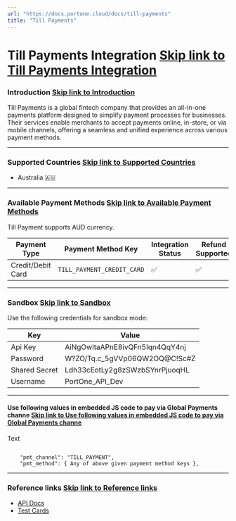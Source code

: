 ```yaml
---
url: "https://docs.portone.cloud/docs/till-payments"
title: "Till Payments"
---
```


# Till Payments Integration   [Skip link to Till Payments Integration](https://docs.portone.cloud/docs/till-payments\#till-payments-integration)

### Introduction   [Skip link to Introduction](https://docs.portone.cloud/docs/till-payments\#introduction)

Till Payments is a global fintech company that provides an all-in-one payments platform designed to simplify payment processes for businesses. Their services enable merchants to accept payments online, in-store, or via mobile channels, offering a seamless and unified experience across various payment methods.

* * *

### Supported Countries   [Skip link to Supported Countries](https://docs.portone.cloud/docs/till-payments\#supported-countries)

- Australia 🇦🇺

* * *

### Available Payment Methods   [Skip link to Available Payment Methods](https://docs.portone.cloud/docs/till-payments\#available-payment-methods)

Till Payment supports AUD currency.

| Payment Type | Payment Method Key | Integration Status | Refund Supported | Sandbox Availability |
| --- | --- | --- | --- | --- |
| Credit/Debit Card | `TILL_PAYMENT_CREDIT_CARD` | ✅ | ✅ | ✅ |

* * *

### Sandbox   [Skip link to Sandbox](https://docs.portone.cloud/docs/till-payments\#sandbox)

Use the following credentials for sandbox mode:

| Key | Value |
| --- | --- |
| Api Key | AiNgOwltaAPnE8ivQFn5Iqn4QqY4nj |
| Password | W?ZO/Tq.c\_5gVVp06QW2OQ@C!Sc#Z |
| Shared Secret | Ldh33cEotLy2g8zSWzbSYnrPjuoqHL |
| Username | PortOne\_API\_Dev |

* * *

#### Use following values in embedded JS code to pay via Global Payments channe   [Skip link to Use following values in embedded JS code to pay via Global Payments channe](https://docs.portone.cloud/docs/till-payments\#use-following-values-in-embedded-js-code-to-pay-via-global-payments-channe)

Text

```rdmd-code lang-text theme-light

    "pmt_channel": "TILL_PAYMENT",
    "pmt_method": { Any of above given payment method keys },

```

* * *

### Reference links   [Skip link to Reference links](https://docs.portone.cloud/docs/till-payments\#reference-links)

- [API Docs](https://gateway.tillpayments.com/documentation/json-direct-pci-enabled-api?json#transactionwithcard-request-basic-scheme)
- [Test Cards](https://gateway.tillpayments.com/documentation/connectors)
